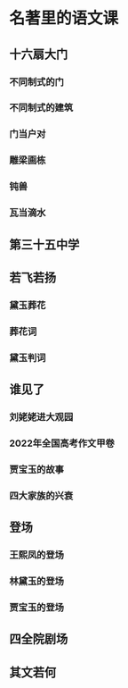 # 名著里的语文课

## 十六扇大门

### 不同制式的门

### 不同制式的建筑

### 门当户对

### 雕梁画栋

### 钝兽

### 瓦当滴水

## 第三十五中学

## 若飞若扬

### 黛玉葬花

### 葬花词

### 黛玉判词

## 谁见了

### 刘姥姥进大观园

### 2022年全国高考作文甲卷

### 贾宝玉的故事

### 四大家族的兴衰

## 登场

### 王熙凤的登场

### 林黛玉的登场

### 贾宝玉的登场

## 四全院剧场

## 其文若何